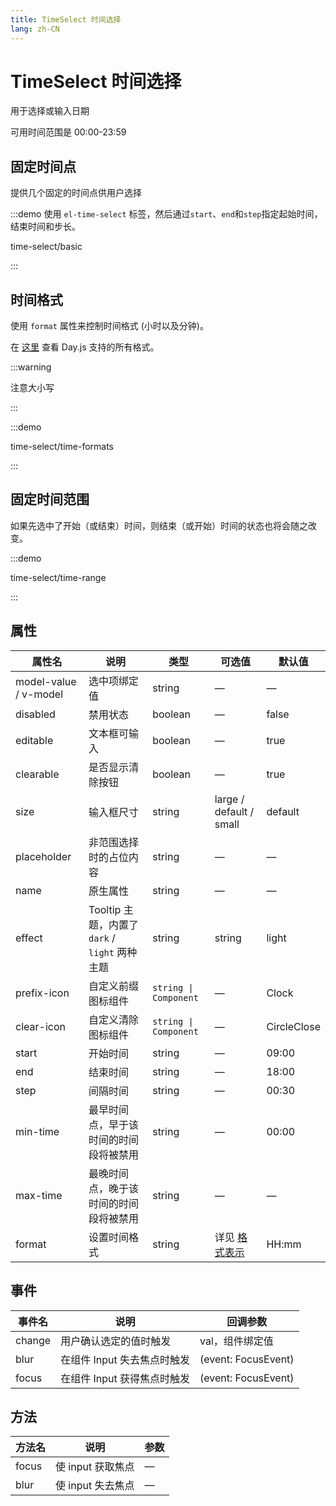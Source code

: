 ```yaml
---
title: TimeSelect 时间选择
lang: zh-CN
---
```


# TimeSelect 时间选择

用于选择或输入日期

可用时间范围是 00:00-23:59

## 固定时间点

提供几个固定的时间点供用户选择

:::demo 使用 `el-time-select` 标签，然后通过`start`、`end`和`step`指定起始时间，结束时间和步长。

time-select/basic

:::

## 时间格式

使用 `format` 属性来控制时间格式 (小时以及分钟)。

在 [这里](https://day.js.org/docs/en/display/format#list-of-all-available-formats) 查看 Day.js 支持的所有格式。

:::warning

注意大小写

:::

:::demo

time-select/time-formats

:::

## 固定时间范围

如果先选中了开始（或结束）时间，则结束（或开始）时间的状态也将会随之改变。

:::demo

time-select/time-range

:::

## 属性

| 属性名                | 说明                                           | 类型                  | 可选值                                                                                   | 默认值      |
| --------------------- | ---------------------------------------------- | --------------------- | ---------------------------------------------------------------------------------------- | ----------- |
| model-value / v-model | 选中项绑定值                                   | string                | —                                                                                        | —           |
| disabled              | 禁用状态                                       | boolean               | —                                                                                        | false       |
| editable              | 文本框可输入                                   | boolean               | —                                                                                        | true        |
| clearable             | 是否显示清除按钮                               | boolean               | —                                                                                        | true        |
| size                  | 输入框尺寸                                     | string                | large / default / small                                                                  | default     |
| placeholder           | 非范围选择时的占位内容                         | string                | —                                                                                        | —           |
| name                  | 原生属性                                       | string                | —                                                                                        | —           |
| effect                | Tooltip 主题，内置了 `dark` / `light` 两种主题 | string                | string                                                                                   | light       |
| prefix-icon           | 自定义前缀图标组件                             | `string \| Component` | —                                                                                        | Clock       |
| clear-icon            | 自定义清除图标组件                             | `string \| Component` | —                                                                                        | CircleClose |
| start                 | 开始时间                                       | string                | —                                                                                        | 09:00       |
| end                   | 结束时间                                       | string                | —                                                                                        | 18:00       |
| step                  | 间隔时间                                       | string                | —                                                                                        | 00:30       |
| min-time              | 最早时间点，早于该时间的时间段将被禁用         | string                | —                                                                                        | 00:00       |
| max-time              | 最晚时间点，晚于该时间的时间段将被禁用         | string                | —                                                                                        | —           |
| format                | 设置时间格式                                   | string                | 详见 [格式表示](https://day.js.org/docs/en/display/format#list-of-all-available-formats) | HH:mm       |

## 事件

| 事件名 | 说明                        | 回调参数            |
| ------ | --------------------------- | ------------------- |
| change | 用户确认选定的值时触发      | val，组件绑定值     |
| blur   | 在组件 Input 失去焦点时触发 | (event: FocusEvent) |
| focus  | 在组件 Input 获得焦点时触发 | (event: FocusEvent) |

## 方法

| 方法名 | 说明              | 参数 |
| ------ | ----------------- | ---- |
| focus  | 使 input 获取焦点 | —    |
| blur   | 使 input 失去焦点 | —    |
